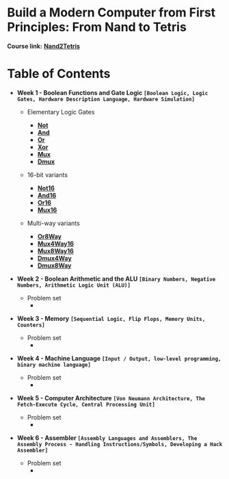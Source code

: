 # Build a Modern Computer from First Principles: From Nand to Tetris

**Course link:** **[Nand2Tetris](https://www.nand2tetris.org/)**<br/>

# Table of Contents 

* **Week 1 - Boolean Functions and Gate Logic ```[Boolean Logic, Logic Gates, Hardware Description Language, Hardware Simulation]```**
  * Elementary Logic Gates
    * **[Not]()**
    * **[And]()**
    * **[Or]()**
    * **[Xor]()**
    * **[Mux]()**
    * **[Dmux]()**

  * 16-bit variants
    * **[Not16]()**
    * **[And16]()**
    * **[Or16]()**
    * **[Mux16]()**

  * Multi-way variants
    * **[Or8Way]()**
    * **[Mux4Way16]()**
    * **[Mux8Way16]()**
    * **[Dmux4Way]()**
    * **[Dmux8Way]()**

* **Week 2 - Boolean Arithmetic and the ALU ```[Binary Numbers, Negative Numbers, Arithmetic Logic Unit (ALU)]```**
  * Problem set
    * **[]()**

* **Week 3 - Memory ```[Sequential Logic, Flip Flops, Memory Units, Counters]```**
  * Problem set
    * **[]()**

* **Week 4 - Machine Language ```[Input / Output, low-level programming, binary machine language]```**
  * Problem set
    * **[]()**

* **Week 5 - Computer Architecture ```[Von Neumann Architecture, The Fetch-Execute Cycle, Central Processing Unit]```**
  * Problem set
    * **[]()**

* **Week 6 - Assembler ```[Assembly Languages and Assemblers, The Assembly Process - Handling Instructions/Symbols, Developing a Hack Assembler]```**
  * Problem set
    * **[]()**
